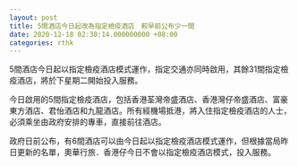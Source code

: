 ```yaml
---
layout: post
title: 5間酒店今日起改為指定檢疫酒店　較早前公布少一間
date: 2020-12-18 02:30:14.000000000 +08:00
categories: rthk
---
```


5間酒店今日起以指定檢疫酒店模式運作，指定交通亦同時啟用，其餘31間指定檢疫酒店，將於下星期二開始投入服務。

今日啟用的5間指定檢疫酒店，包括香港荃灣帝盛酒店、香港灣仔帝盛酒店、富豪東方酒店、君怡酒店和九龍酒店。所有經機場抵港，將入住指定檢疫酒店的人士，必須乘坐由政府安排的專車，直接前往酒店。

政府日前公布，有6間酒店可以由今日起以指定檢疫酒店模式運作，但根據當局昨日更新的名單，奧華行旅．香港仔今日不會以指定檢疫酒店模式，投入服務。
